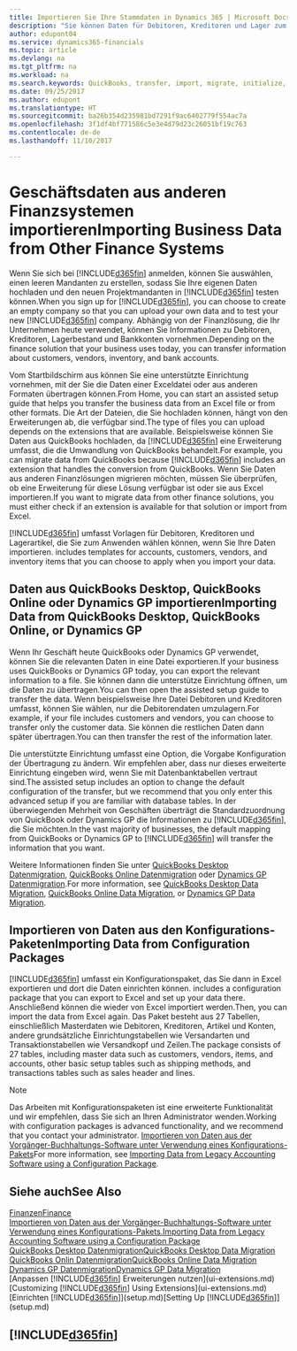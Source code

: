 ```yaml
---
title: Importieren Sie Ihre Stammdaten in Dynamics 365 | Microsoft Docs
description: "Sie können Daten für Debitoren, Kreditoren und Lager zum Beispiel aus Excel oder QuickBooks Dynamics GP, in Dynamics 365 migrieren."
author: edupont04
ms.service: dynamics365-financials
ms.topic: article
ms.devlang: na
ms.tgt_pltfrm: na
ms.workload: na
ms.search.keywords: QuickBooks, transfer, import, migrate, initialize, implement
ms.date: 09/25/2017
ms.author: edupont
ms.translationtype: HT
ms.sourcegitcommit: ba26b354d235981bd7291f9ac6402779f554ac7a
ms.openlocfilehash: 3f1df4bf771586c5e3e4d79d23c26051bf19c763
ms.contentlocale: de-de
ms.lasthandoff: 11/10/2017

---
```

# <a name="importing-business-data-from-other-finance-systems"></a><span data-ttu-id="e253e-103">Geschäftsdaten aus anderen Finanzsystemen importieren</span><span class="sxs-lookup"><span data-stu-id="e253e-103">Importing Business Data from Other Finance Systems</span></span>
<span data-ttu-id="e253e-104">Wenn Sie sich bei [!INCLUDE[d365fin](includes/d365fin_md.md)] anmelden, können Sie auswählen, einen leeren Mandanten zu erstellen, sodass Sie Ihre eigenen Daten hochladen und den neuen Projektmandanten in [!INCLUDE[d365fin](includes/d365fin_md.md)] testen können.</span><span class="sxs-lookup"><span data-stu-id="e253e-104">When you sign up for [!INCLUDE[d365fin](includes/d365fin_md.md)], you can choose to create an empty company so that you can upload your own data and to test your new [!INCLUDE[d365fin](includes/d365fin_md.md)] company.</span></span> <span data-ttu-id="e253e-105">Abhängig von der Finanzlösung, die Ihr Unternehmen heute verwendet, können Sie Informationen zu Debitoren, Kreditoren, Lagerbestand und Bankkonten vornehmen.</span><span class="sxs-lookup"><span data-stu-id="e253e-105">Depending on the finance solution that your business uses today, you can transfer information about customers, vendors, inventory, and bank accounts.</span></span>  

<span data-ttu-id="e253e-106">Vom Startbildschirm aus können Sie eine unterstützte Einrichtung vornehmen, mit der Sie die Daten einer Exceldatei oder aus anderen Formaten übertragen können.</span><span class="sxs-lookup"><span data-stu-id="e253e-106">From Home, you can start an assisted setup guide that helps you transfer the business data from an Excel file or from other formats.</span></span> <span data-ttu-id="e253e-107">Die Art der Dateien, die Sie hochladen können, hängt von den Erweiterungen ab, die verfügbar sind.</span><span class="sxs-lookup"><span data-stu-id="e253e-107">The type of files you can upload depends on the extensions that are available.</span></span> <span data-ttu-id="e253e-108">Beispielsweise können Sie Daten aus QuickBooks hochladen, da [!INCLUDE[d365fin](includes/d365fin_md.md)] eine Erweiterung umfasst, die die Umwandlung von QuickBooks behandelt.</span><span class="sxs-lookup"><span data-stu-id="e253e-108">For example, you can migrate data from QuickBooks because [!INCLUDE[d365fin](includes/d365fin_md.md)] includes an extension that handles the conversion from QuickBooks.</span></span> <span data-ttu-id="e253e-109">Wenn Sie Daten aus anderen Finanzlösungen migrieren möchten, müssen Sie überprüfen, ob eine Erweiterung für diese Lösung verfügbar ist oder sie aus Excel importieren.</span><span class="sxs-lookup"><span data-stu-id="e253e-109">If you want to migrate data from other finance solutions, you must either check if an extension is available for that solution or import from Excel.</span></span>  

[!INCLUDE[d365fin](includes/d365fin_md.md)]<span data-ttu-id="e253e-110"> umfasst Vorlagen für Debitoren, Kreditoren und Lagerartikel, die Sie zum Anwenden wählen können, wenn Sie Ihre Daten importieren.</span><span class="sxs-lookup"><span data-stu-id="e253e-110"> includes templates for accounts, customers, vendors, and inventory items that you can choose to apply when you import your data.</span></span>  

## <a name="importing-data-from-quickbooks-desktop-quickbooks-online-or-dynamics-gp"></a><span data-ttu-id="e253e-111">Daten aus QuickBooks Desktop, QuickBooks Online oder Dynamics GP importieren</span><span class="sxs-lookup"><span data-stu-id="e253e-111">Importing Data from QuickBooks Desktop, QuickBooks Online, or Dynamics GP</span></span>
<span data-ttu-id="e253e-112">Wenn Ihr Geschäft heute QuickBooks oder Dynamics GP verwendet, können Sie die relevanten Daten in eine Datei exportieren.</span><span class="sxs-lookup"><span data-stu-id="e253e-112">If your business uses QuickBooks or Dynamics GP today, you can export the relevant information to a file.</span></span> <span data-ttu-id="e253e-113">Sie können dann die unterstütze Einrichtung öffnen, um die Daten zu übertragen.</span><span class="sxs-lookup"><span data-stu-id="e253e-113">You can then open the assisted setup guide to transfer the data.</span></span>
<span data-ttu-id="e253e-114">Wenn beispielsweise Ihre Datei Debitoren und Kreditoren umfasst, können Sie wählen, nur die Debitorendaten umzulagern.</span><span class="sxs-lookup"><span data-stu-id="e253e-114">For example, if your file includes customers and vendors, you can choose to transfer only the customer data.</span></span> <span data-ttu-id="e253e-115">Sie können die restlichen Daten dann später übertragen.</span><span class="sxs-lookup"><span data-stu-id="e253e-115">You can then transfer the rest of the information later.</span></span>  

<span data-ttu-id="e253e-116">Die unterstützte Einrichtung umfasst eine Option, die Vorgabe Konfiguration der Übertragung zu ändern. Wir empfehlen aber, dass nur dieses erweiterte Einrichtung eingeben wird, wenn Sie mit Datenbanktabellen vertraut sind.</span><span class="sxs-lookup"><span data-stu-id="e253e-116">The assisted setup includes an option to change the default configuration of the transfer, but we recommend that you only enter this advanced setup if you are familiar with database tables.</span></span> <span data-ttu-id="e253e-117">In der überwiegenden Mehrheit von Geschäften überträgt die Standardzuordnung von QuickBook oder Dynamics GP die Informationen zu [!INCLUDE[d365fin](includes/d365fin_md.md)], die Sie möchten.</span><span class="sxs-lookup"><span data-stu-id="e253e-117">In the vast majority of businesses, the default mapping from QuickBooks or Dynamics GP to [!INCLUDE[d365fin](includes/d365fin_md.md)] will transfer the information that you want.</span></span>  

<span data-ttu-id="e253e-118">Weitere Informationen finden Sie unter [QuickBooks Desktop Datenmigration](ui-extensions-quickbooks-data-migration.md), [QuickBooks Online Datenmigration](ui-extensions-quickbooks-online-data-migration.md) oder [Dynamics GP Datenmigration](ui-extensions-dynamicsgp-data-migration.md).</span><span class="sxs-lookup"><span data-stu-id="e253e-118">For more information, see [QuickBooks Desktop Data Migration](ui-extensions-quickbooks-data-migration.md), [QuickBooks Online Data Migration](ui-extensions-quickbooks-online-data-migration.md), or [Dynamics GP Data Migration](ui-extensions-dynamicsgp-data-migration.md).</span></span>  

## <a name="importing-data-from-configuration-packages"></a><span data-ttu-id="e253e-119">Importieren von Daten aus den Konfigurations-Paketen</span><span class="sxs-lookup"><span data-stu-id="e253e-119">Importing Data from Configuration Packages</span></span>
[!INCLUDE[d365fin](includes/d365fin_md.md)]<span data-ttu-id="e253e-120"> umfasst ein Konfigurationspaket, das Sie dann in Excel exportieren und dort die Daten einrichten können.</span><span class="sxs-lookup"><span data-stu-id="e253e-120"> includes a configuration package that you can export to Excel and set up your data there.</span></span> <span data-ttu-id="e253e-121">Anschließend können die wieder von Excel importiert werden.</span><span class="sxs-lookup"><span data-stu-id="e253e-121">Then, you can import the data from Excel again.</span></span> <span data-ttu-id="e253e-122">Das Paket besteht aus 27 Tabellen, einschließlich Masterdaten wie Debitoren, Kreditoren, Artikel und Konten, andere grundsätzliche Einrichtungstabellen wie Versandarten und Transaktionstabellen wie Versandkopf und Zeilen.</span><span class="sxs-lookup"><span data-stu-id="e253e-122">The package consists of 27 tables, including master data such as customers, vendors, items, and accounts, other basic setup tables such as shipping methods, and transactions tables such as sales header and lines.</span></span>  

> [!NOTE]  
>   <span data-ttu-id="e253e-123">Das Arbeiten mit Konfigurationspaketen ist eine erweiterte Funktionalität und wir empfehlen, dass Sie sich an Ihren Administrator wenden.</span><span class="sxs-lookup"><span data-stu-id="e253e-123">Working with configuration packages is advanced functionality, and we recommend that you contact your administrator.</span></span> <span data-ttu-id="e253e-124">[Importieren von Daten aus der Vorgänger-Buchhaltungs-Software unter Verwendung eines Konfigurations-Pakets](across-import-data-configuration-packages.md)</span><span class="sxs-lookup"><span data-stu-id="e253e-124">For more information, see [Importing Data from Legacy Accounting Software using a Configuration Package](across-import-data-configuration-packages.md).</span></span>  

## <a name="see-also"></a><span data-ttu-id="e253e-125">Siehe auch</span><span class="sxs-lookup"><span data-stu-id="e253e-125">See Also</span></span>
[<span data-ttu-id="e253e-126">Finanzen</span><span class="sxs-lookup"><span data-stu-id="e253e-126">Finance</span></span>](finance.md)  
[<span data-ttu-id="e253e-127">Importieren von Daten aus der Vorgänger-Buchhaltungs-Software unter Verwendung eines Konfigurations-Pakets.</span><span class="sxs-lookup"><span data-stu-id="e253e-127">Importing Data from Legacy Accounting Software using a Configuration Package</span></span>](across-import-data-configuration-packages.md)  
[<span data-ttu-id="e253e-128">QuickBooks Desktop Datenmigration</span><span class="sxs-lookup"><span data-stu-id="e253e-128">QuickBooks Desktop Data Migration</span></span>](ui-extensions-quickbooks-data-migration.md)  
[<span data-ttu-id="e253e-129">QuickBooks Onlin Datenmigration</span><span class="sxs-lookup"><span data-stu-id="e253e-129">QuickBooks Online Data Migration</span></span>](ui-extensions-quickbooks-online-data-migration.md)  
[<span data-ttu-id="e253e-130">Dynamics GP Datenmigration</span><span class="sxs-lookup"><span data-stu-id="e253e-130">Dynamics GP Data Migration</span></span>](ui-extensions-dynamicsgp-data-migration.md)  
<span data-ttu-id="e253e-131">[Anpassen [!INCLUDE[d365fin](includes/d365fin_md.md)] Erweiterungen nutzen](ui-extensions.md) </span><span class="sxs-lookup"><span data-stu-id="e253e-131">[Customizing [!INCLUDE[d365fin](includes/d365fin_md.md)] Using Extensions](ui-extensions.md) </span></span>  
<span data-ttu-id="e253e-132">[Einrichten [!INCLUDE[d365fin](includes/d365fin_md.md)]](setup.md)</span><span class="sxs-lookup"><span data-stu-id="e253e-132">[Setting Up [!INCLUDE[d365fin](includes/d365fin_md.md)]](setup.md)</span></span>

## [!INCLUDE[d365fin](includes/free_trial_md.md)]

